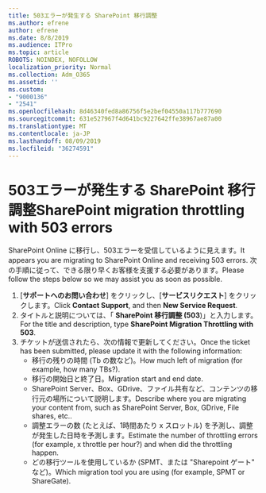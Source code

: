 ```yaml
---
title: 503エラーが発生する SharePoint 移行調整
ms.author: efrene
author: efrene
ms.date: 8/8/2019
ms.audience: ITPro
ms.topic: article
ROBOTS: NOINDEX, NOFOLLOW
localization_priority: Normal
ms.collection: Adm_O365
ms.assetid: ''
ms.custom:
- "9000136"
- "2541"
ms.openlocfilehash: 8d46340fed8a86756f5e2bef04550a117b777690
ms.sourcegitcommit: 631e527967f4d641bc9227642ffe38967ae87a00
ms.translationtype: MT
ms.contentlocale: ja-JP
ms.lasthandoff: 08/09/2019
ms.locfileid: "36274591"
---
```

# <a name="sharepoint-migration-throttling-with-503-errors"></a><span data-ttu-id="41c31-102">503エラーが発生する SharePoint 移行調整</span><span class="sxs-lookup"><span data-stu-id="41c31-102">SharePoint migration throttling with 503 errors</span></span>

<span data-ttu-id="41c31-103">SharePoint Online に移行し、503エラーを受信しているように見えます。</span><span class="sxs-lookup"><span data-stu-id="41c31-103">It appears you are migrating to SharePoint Online and receiving 503 errors.</span></span> <span data-ttu-id="41c31-104">次の手順に従って、できる限り早くお客様を支援する必要があります。</span><span class="sxs-lookup"><span data-stu-id="41c31-104">Please follow the steps below so we may assist you as soon as possible.</span></span> 

1. <span data-ttu-id="41c31-105">[**サポートへのお問い合わせ**] をクリックし、[**サービスリクエスト**] をクリックします。</span><span class="sxs-lookup"><span data-stu-id="41c31-105">Click **Contact Support**, and then **New Service Request**.</span></span>
2. <span data-ttu-id="41c31-106">タイトルと説明については、「 **SharePoint 移行調整 (503**)」と入力します。</span><span class="sxs-lookup"><span data-stu-id="41c31-106">For the title and description, type **SharePoint Migration Throttling with 503**.</span></span>
3. <span data-ttu-id="41c31-107">チケットが送信されたら、次の情報で更新してください。</span><span class="sxs-lookup"><span data-stu-id="41c31-107">Once the ticket has been submitted, please update it with the following information:</span></span>
    - <span data-ttu-id="41c31-108">移行の残りの時間 (Tb の数など)。</span><span class="sxs-lookup"><span data-stu-id="41c31-108">How much left of migration (for example, how many TBs?).</span></span>
    - <span data-ttu-id="41c31-109">移行の開始日と終了日。</span><span class="sxs-lookup"><span data-stu-id="41c31-109">Migration start and end date.</span></span>
    - <span data-ttu-id="41c31-110">SharePoint Server、Box、GDrive、ファイル共有など、コンテンツの移行元の場所について説明します。</span><span class="sxs-lookup"><span data-stu-id="41c31-110">Describe where you are migrating your content from, such as SharePoint Server, Box, GDrive, File shares, etc..</span></span>
    - <span data-ttu-id="41c31-111">調整エラーの数 (たとえば、1時間あたり x スロットル) を予測し、調整が発生した日時を予測します。</span><span class="sxs-lookup"><span data-stu-id="41c31-111">Estimate the number of throttling errors (for example, x throttle per hour?) and when did the throttling happen.</span></span>
    - <span data-ttu-id="41c31-112">どの移行ツールを使用しているか (SPMT、または "Sharepoint ゲート" など)。</span><span class="sxs-lookup"><span data-stu-id="41c31-112">Which migration tool you are using (for example, SPMT or ShareGate).</span></span>


